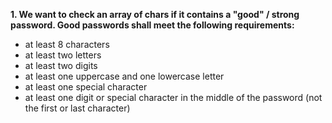 **1. We want to check an array of chars if it contains a "good" / strong password. Good passwords shall meet the following requirements:**
* at least 8 characters
* at least two letters
* at least two digits
* at least one uppercase and one lowercase letter
* at least one special character
* at least one digit or special character in the middle of the password (not the first or last character)
